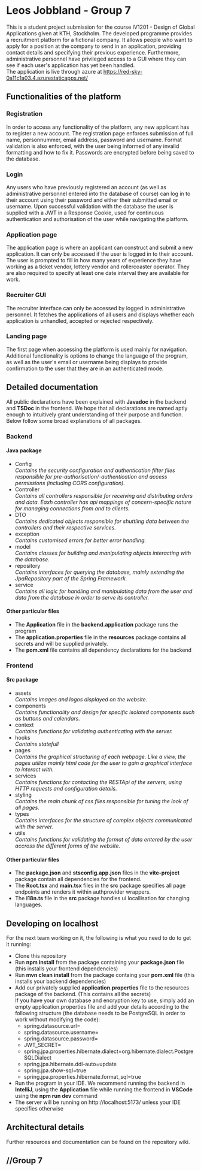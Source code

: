 # Leos Jobbland - Group 7

This is a student project submission for the course IV1201 - Design of Global Applications given at KTH, Stockholm. The developed programme provides a recruitment platform for a fictional company. It allows people who want to apply for a position at the company to send in an application, providing contact details and specifying their previous experience. Furthermore, administrative personnel have privileged access to a GUI where they can see if each user's application has yet been handled.  
The application is live through azure at https://red-sky-0a11c1a03.4.azurestaticapps.net/

## Functionalities of the platform

### Registration
In order to access any functionality of the platform, any new applicant has to register a new account. The registration page enforces submission of full name, personnummer, email address, password and username. Format validation is also enforced, with the user being informed of any invalid formatting and how to fix it. Passwords are encrypted before being saved to the database.

### Login
Any users who have previously registered an account (as well as administrative personnel entered into the database of course) can log in to their account using their password and either their submitted email or username. Upon successful validation with the database the user is supplied with a JWT in a Response Cookie, used for continuous authentication and authorisation of the user while navigating the platform.

### Application page
The application page is where an applicant can construct and submit a new application. It can only be accessed if the user is logged in to their account. The user is prompted to fill in how many years of experience they have working as a ticket vendor, lottery vendor and rollercoaster operator. They are also required to specify at least one date interval they are available for work.

### Recruiter GUI
The recruiter interface can only be accessed by logged in administrative personnel. It fetches the applications of all users and displays whether each application is unhandled, accepted or rejected respectively. 

### Landing page
The first page when accessing the platform is used mainly for navigation. Additional functionality is options to change the language of the program, as well as the user's email or username being displays to provide confirmation to the user that they are in an authenticated mode.

## Detailed documentation
All public declarations have been explained with **Javadoc** in the backend and **TSDoc** in the frontend. We hope that all declarations are named aptly enough to intuitively grant understanding of their purpose and function. Below follow some broad explanations of all packages.

### Backend
#### Java package
  * Config  
      *Contains the security configuration and authentication filter files responsible for pre-authorisation/-authentication and access permissions (including CORS configuration).*  
  * Controller  
      *Contains all controllers responsible for receiving and distributing orders and data. Eaxh controller has api mappings of concern-specific nature for managing connections from and to clients.*   
  * DTO  
      *Contains dedicated objects responsible for shuttling data between the controllers and their respective services.*  
  * exception  
      *Contains customised errors for better error handling.*  
  * model  
      *Contains classes for building and manipulating objects interacting with the database.*    
  * repository  
      *Contains interfaces for querying the database, mainly extending the JpaRepository part of the Spring Framework.*  
  * service  
    *Contains all logic for handling and manipulating data from the user and data from the database in order to serve its controller.*  

#### Other particular files
  * The **Application** file in the **backend.application** package runs the program
  * The **application.properties** file in the **resources** package contains all secrets and will be supplied privately.
  * The **pom.xml** file contains all dependency declarations for the backend

### Frontend
#### Src package
  * assets  
    *Contains images and logos displayed on the website.*  
  * components  
    *Contains functionality and design for specific isolated components such as buttons and calendars.*  
  * context  
    *Contains functions for validating authenticating with the server.*  
  * hooks  
    *Contains statefull*  
  * pages  
    *Contains the graphical structuring of each webpage. Like a view, the pages utilize mainly html code for the user to gain a graphical interface to interact with.*  
  * services  
    *Contains functions for contacting the RESTApi of the servers, using HTTP requests and configuration details.*  
  * styling  
    *Contains the main chunk of css files responsible for tuning the look of all pages.*  
  * types  
    *Contains interfaces for the structure of complex objects communicated with the server.*  
  * utils  
    *Contains functions for validating the format of data entered by the user accross the different forms of the website.*  
    
#### Other particular files
  * The **package.json** and **stsconfig.app.json** files in the **vite-project** package contain all dependencies for the frontend.  
  * The **Root.tsx** and **main.tsx** files in the **src** package specifies all page endpoints and renders it within authprovider wrappers.  
  * The **i18n.ts** file in the **src** package handles ui locallisation for changing languages.

## Developing on localhost
For the next team working on it, the following is what you need to do to get it running:

* Clone this repository
* Run **npm install** from the package containing your **package.json** file (this installs your frontend dependencies)
* Run **mvn clean install** from the package containg your **pom.xml** file (this installs your backend dependencies)
* Add our privately supplied **application.properties** file to the resources package of the backend. (This contains all the secrets)  
  If you have your own database and encryption key to use,
    simply add an empty application.properties file and add your details according to the following
    structure (the database needs to be PostgreSQL in order to work without modifying the code):  
    * spring.datasource.url=
    * spring.datasource.username=  
    * spring.datasource.password=  
    * JWT_SECRET=  
    * spring.jpa.properties.hibernate.dialect=org.hibernate.dialect.PostgreSQLDialect  
    * spring.jpa.hibernate.ddl-auto=update  
    * spring.jpa.show-sql=true  
    * spring.jpa.properties.hibernate.format_sql=true
* Run the program in your IDE. We recommend running the backend in **IntelliJ**, using the **Application** file
    while running the frontend in **VSCode** using the **npm run dev** command
* The server will be running on http://localhost:5173/ unless your IDE specifies otherwise

## Architectural details
Further resources and documentation can be found on the repository wiki.

## //Group 7
